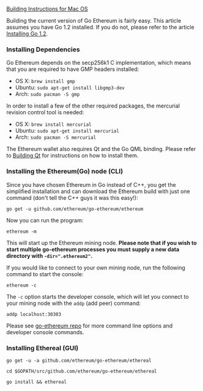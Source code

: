 [Building Instructions for Mac OS](https://github.com/ethereum/go-ethereum/wiki/Building-Instructions-for-Mac)

Building the current version of Go Ethereum is fairly easy. This article assumes you have Go 1.2 installed. If you do not, please refer to the article [Installing Go 1.2](https://github.com/ethereum/go-ethereum/wiki/Installing-Go).

### Installing Dependencies

Go Ethereum  depends on the secp256k1 C implementation, which means that you are required to have GMP headers installed:

* OS X: `brew install gmp`
* Ubuntu: `sudo apt-get install libgmp3-dev`
* Arch: `sudo pacman -S gmp`

In order to install a few of the other required packages, the mercurial revision control tool is needed:

* OS X: `brew install mercurial`
* Ubuntu: `sudo apt-get install mercurial`
* Arch: `sudo pacman -S mercurial`

The Ethereum wallet also requires Qt and the Go QML binding. Please refer to [Building Qt](https://github.com/ethereum/go-ethereum/wiki/Building-Qt) for instructions on how to install them.

### Installing the Ethereum(Go) node (CLI)

Since you have chosen Ethereum in Go instead of C++, you get the simplified installation and can download the Ethereum build with just one command (don't tell the C++ guys it was this easy!):

`go get -u github.com/ethereum/go-ethereum/ethereum`

Now you can run the program:

`ethereum -m`

This will start up the Ethereum mining node. **Please note that if you wish to start multiple go-ethereum processes you must supply a new data directory with `-dir=".ethereum2"`.**

If you would like to connect to your own mining node, run the following command to start the console:

`ethereum -c`

The `-c` option starts the developer console, which will let you connect to your mining node with the `addp` (add peer) command:

 `addp localhost:30303`

Please see [go-ethereum repo](https://github.com/ethereum/go-ethereum#command-line-options) for more command line options and developer console commands.

### Installing Ethereal (GUI)

`go get -u -a github.com/ethereum/go-ethereum/ethereal`

`cd $GOPATH/src/github.com/ethereum/go-ethereum/ethereal`

`go install && ethereal`

